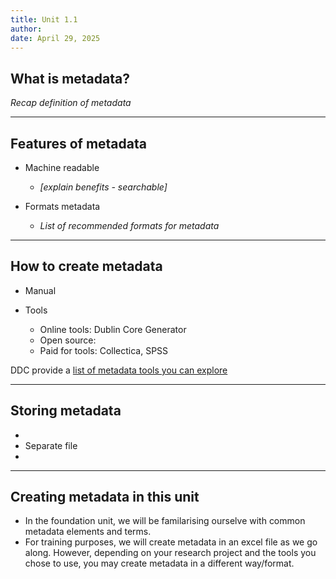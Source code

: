 ```yaml
---
title: Unit 1.1
author: 
date: April 29, 2025
---
```

## What is metadata?

_Recap definition of metadata_


---
## Features of metadata

- Machine readable
  - _[explain benefits - searchable]_

- Formats metadata
  - _List of recommended formats for metadata_

---
## How to create metadata

- Manual
  
- Tools
  - Online tools: Dublin Core Generator
  - Open source: 
  - Paid for tools: Collectica, SPSS

DDC provide a [list of metadata tools you can explore](https://www.dcc.ac.uk/guidance/standards/metadata/tools)

---
## Storing metadata

-
- Separate file
- 
---
## Creating metadata in this unit

- In the foundation unit, we will be familarising ourselve with common metadata elements and terms.
- For training purposes, we will create metadata in an excel file as we go along. However, depending on your research project and the tools you chose to use, you may create metadata in a different way/format.

